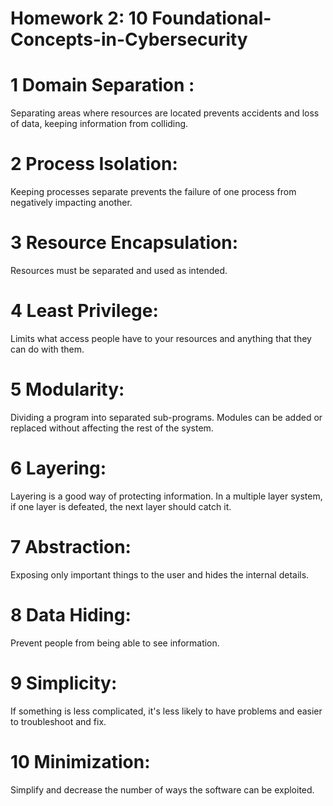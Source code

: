 # Homework 2: 10 Foundational-Concepts-in-Cybersecurity
# 1 Domain Separation :
Separating areas where resources are located prevents accidents and loss of data, keeping information from colliding.
# 2 Process Isolation:
 Keeping processes separate prevents the failure of one process from negatively impacting another.
# 3 Resource Encapsulation:
Resources must be separated and used as intended.
# 4 Least Privilege:
Limits what access people have to your resources and anything that they can do with them.
# 5 Modularity:
Dividing a program into separated sub-programs. Modules can be added or replaced without affecting the rest of the system.
# 6 Layering:
Layering is a good way of protecting information. In a multiple layer system, if one layer is defeated, the next layer should catch it.
# 7 Abstraction:
Exposing only important things to the user and hides the internal details.
# 8 Data Hiding:
Prevent people from being able to see information.
# 9 Simplicity:
If something is less complicated, it's less likely to have problems and easier to troubleshoot and fix.
# 10 Minimization:
Simplify and decrease the number of ways the software can be exploited.




